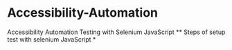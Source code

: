# Accessibility-Automation
Accessibility Automation Testing with Selenium JavaScript 
** Steps of setup test with selenium JavaScript 
*

